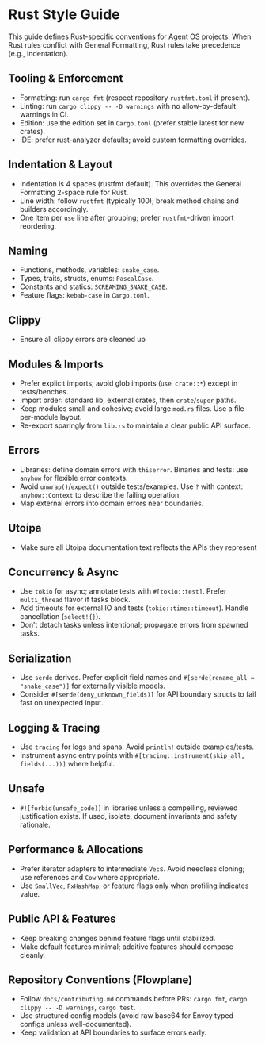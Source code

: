 # Rust Style Guide

This guide defines Rust-specific conventions for Agent OS projects. When Rust rules conflict with General Formatting, Rust rules take precedence (e.g., indentation).

## Tooling & Enforcement
- Formatting: run `cargo fmt` (respect repository `rustfmt.toml` if present).
- Linting: run `cargo clippy -- -D warnings` with no allow-by-default warnings in CI.
- Edition: use the edition set in `Cargo.toml` (prefer stable latest for new crates).
- IDE: prefer rust-analyzer defaults; avoid custom formatting overrides.

## Indentation & Layout
- Indentation is 4 spaces (rustfmt default). This overrides the General Formatting 2-space rule for Rust.
- Line width: follow `rustfmt` (typically 100); break method chains and builders accordingly.
- One item per `use` line after grouping; prefer `rustfmt`-driven import reordering.

## Naming
- Functions, methods, variables: `snake_case`.
- Types, traits, structs, enums: `PascalCase`.
- Constants and statics: `SCREAMING_SNAKE_CASE`.
- Feature flags: `kebab-case` in `Cargo.toml`.

## Clippy
- Ensure all clippy errors are cleaned up

## Modules & Imports
- Prefer explicit imports; avoid glob imports (`use crate::*`) except in tests/benches.
- Import order: standard lib, external crates, then `crate`/`super` paths.
- Keep modules small and cohesive; avoid large `mod.rs` files. Use a file-per-module layout.
- Re-export sparingly from `lib.rs` to maintain a clear public API surface.

## Errors
- Libraries: define domain errors with `thiserror`. Binaries and tests: use `anyhow` for flexible error contexts.
- Avoid `unwrap()`/`expect()` outside tests/examples. Use `?` with context: `anyhow::Context` to describe the failing operation.
- Map external errors into domain errors near boundaries.

## Utoipa
- Make sure all Utoipa documentation text reflects the APIs they represent

## Concurrency & Async
- Use `tokio` for async; annotate tests with `#[tokio::test]`. Prefer `multi_thread` flavor if tasks block.
- Add timeouts for external IO and tests (`tokio::time::timeout`). Handle cancellation (`select!{}`).
- Don’t detach tasks unless intentional; propagate errors from spawned tasks.

## Serialization
- Use `serde` derives. Prefer explicit field names and `#[serde(rename_all = "snake_case")]` for externally visible models.
- Consider `#[serde(deny_unknown_fields)]` for API boundary structs to fail fast on unexpected input.

## Logging & Tracing
- Use `tracing` for logs and spans. Avoid `println!` outside examples/tests.
- Instrument async entry points with `#[tracing::instrument(skip_all, fields(...))]` where helpful.

## Unsafe
- `#![forbid(unsafe_code)]` in libraries unless a compelling, reviewed justification exists. If used, isolate, document invariants and safety rationale.

## Performance & Allocations
- Prefer iterator adapters to intermediate `Vec`s. Avoid needless cloning; use references and `Cow` where appropriate.
- Use `SmallVec`, `FxHashMap`, or feature flags only when profiling indicates value.

## Public API & Features
- Keep breaking changes behind feature flags until stabilized.
- Make default features minimal; additive features should compose cleanly.

## Repository Conventions (Flowplane)
- Follow `docs/contributing.md` commands before PRs: `cargo fmt`, `cargo clippy -- -D warnings`, `cargo test`.
- Use structured config models (avoid raw base64 for Envoy typed configs unless well-documented).
- Keep validation at API boundaries to surface errors early.

